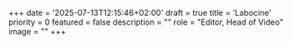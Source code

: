 +++
date = '2025-07-13T12:15:46+02:00'
draft = true
title = 'Labocine'
priority = 0
featured = false
description = ""
role = "Editor, Head of Video"
image = ""
+++
